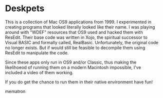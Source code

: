 # Deskpets
This is a collection of Mac OS9 applications from 1999.  I experimented in creating programs that looked literally looked like their name.  I was playing around with "WDEF" resources that OS9 used and hacked them with ResEdit.  Their base code was written in Xojo, the spiritual successor to Visual BASIC and formally called, RealBasic.  Unfortunately, the original code no longer exists.  But if would still be feasible to decompile them using ResEdit to manipulate the code.

Since these apps only run in OS9 and/or Classic, thus making the likelihoeod of running them on a modern Macintosh impossible, I've included a video of them working.

If you do get the chance to run them in their native environment have fun!

mematron


